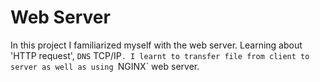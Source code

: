 # Web Server
 In this project I familiarized myself with the web server. Learning about 'HTTP request', `DNS` TCP/IP`. I learnt to transfer file from client to server as well as using `NGINX` web server.

